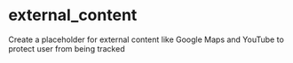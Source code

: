 # external_content
Create a placeholder for external content like Google Maps and YouTube to protect user from being tracked
